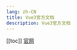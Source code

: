 ```yaml
---
lang: zh-CN
title: Vue3官方文档
description: Vue3官方文档
---
```

[[toc]]
[官网](https://staging-cn.vuejs.org/guide/introduction.html) 